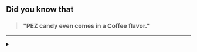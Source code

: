 ## Did you know that

<h3>
  <blockquote>
<!--START_SECTION:debris-->                                                                                                                                                                
"PEZ candy even comes in a Coffee flavor."
<!--END_SECTION:debris-->
  </blockquote>
</h3>

-----

<details>
  <summary></summary>

<img src="https://github-readme-stats.vercel.app/api?show_icons=true&hide=issues&username=ekickx"> <img src="https://github-readme-stats.vercel.app/api/top-langs/?layout=compact&username=ekickx">

</details>
